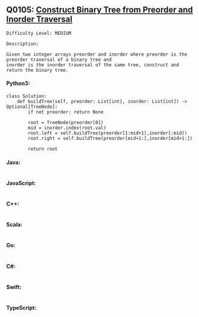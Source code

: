 ## Q0105: [Construct Binary Tree from Preorder and Inorder Traversal](https://leetcode.com/problems/construct-binary-tree-from-preorder-and-inorder-traversal/)

```
Difficulty Level: MEDIUM
```

```
Description:

Given two integer arrays preorder and inorder where preorder is the preorder traversal of a binary tree and
inorder is the inorder traversal of the same tree, construct and return the binary tree.
```

#### Python3:

```
class Solution:
    def buildTree(self, preorder: List[int], inorder: List[int]) -> Optional[TreeNode]:
        if not preorder: return None
        
        root = TreeNode(preorder[0])
        mid = inorder.index(root.val)
        root.left = self.buildTree(preorder[1:mid+1],inorder[:mid])
        root.right = self.buildTree(preorder[mid+1:],inorder[mid+1:])
        
        return root
```

#### Java:

```

```

#### JavaScript:

```

```

#### C++:

```

```

#### Scala:

```

```

#### Go:

```

```

#### C#:

```

```

#### Swift:

```

```

#### TypeScript:

```

```